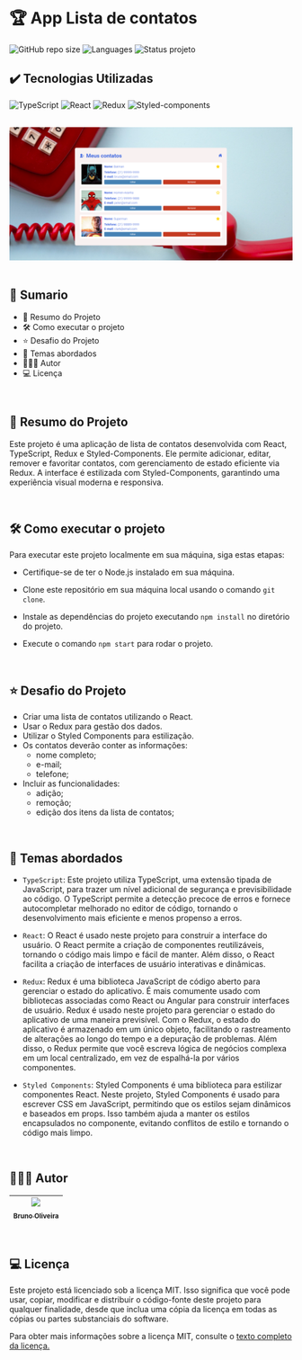 # 🏆 App Lista de contatos

![GitHub repo size](https://img.shields.io/github/repo-size/BrunoOliveira16/lista-de-contatos?style=for-the-badge)
![Languages](https://img.shields.io/github/languages/count/BrunoOliveira16/lista-de-contatos?style=for-the-badge)
![Status projeto](https://img.shields.io/badge/STATUS-CONCLUIDO-GREEN?style=for-the-badge)

## ✔️ Tecnologias Utilizadas

![TypeScript](https://img.shields.io/badge/TypeScript-007ACC?style=for-the-badge&logo=typescript&logoColor=white)
![React](https://img.shields.io/badge/React-20232A?style=for-the-badge&logo=react&logoColor=61DAFB)
![Redux](https://img.shields.io/badge/Redux-593D88?style=for-the-badge&logo=redux&logoColor=white)
![Styled-components](https://img.shields.io/badge/styled--components-DB7093?style=for-the-badge&logo=styled-components&logoColor=white)

<br>

<img src="https://raw.githubusercontent.com/BrunoOliveira16/Curso-Engenheiro-Front-End-EBAC/main/Modulo-32/ImagesListaDeContatos/bg-example.png" alt="screenshot do projeto" />

<br>

<br>

## 📎 Sumario

- 📌 Resumo do Projeto
- 🛠️ Como executar o projeto
- ⭐ Desafio do Projeto
- 📂 Temas abordados
- 🙋🏻‍♂️ Autor
- 💻 Licença

<br>

## 📌 Resumo do Projeto

Este projeto é uma aplicação de lista de contatos desenvolvida com React, TypeScript, Redux e Styled-Components. Ele permite adicionar, editar, remover e favoritar contatos, com gerenciamento de estado eficiente via Redux. A interface é estilizada com Styled-Components, garantindo uma experiência visual moderna e responsiva.

<br>

## 🛠️ Como executar o projeto

Para executar este projeto localmente em sua máquina, siga estas etapas:

- Certifique-se de ter o Node.js instalado em sua máquina.

- Clone este repositório em sua máquina local usando o comando `git clone`.

- Instale as dependências do projeto executando `npm install` no diretório do projeto.

- Execute o comando `npm start` para rodar o projeto.

<br>

## ⭐ Desafio do Projeto

- Criar uma lista de contatos utilizando o React.
- Usar o Redux para gestão dos dados.
- Utilizar o Styled Components para estilização.
- Os contatos deverão conter as informações:
  - nome completo;
  - e-mail;
  - telefone;
- Incluir as funcionalidades:
  - adição;
  - remoção;
  - edição dos itens da lista de contatos;

<br>

## 📂 Temas abordados

- `TypeScript`: Este projeto utiliza TypeScript, uma extensão tipada de JavaScript, para trazer um nível adicional de segurança e previsibilidade ao código. O TypeScript permite a detecção precoce de erros e fornece autocompletar melhorado no editor de código, tornando o desenvolvimento mais eficiente e menos propenso a erros.

- `React`: O React é usado neste projeto para construir a interface do usuário. O React permite a criação de componentes reutilizáveis, tornando o código mais limpo e fácil de manter. Além disso, o React facilita a criação de interfaces de usuário interativas e dinâmicas.

- `Redux`: Redux é uma biblioteca JavaScript de código aberto para gerenciar o estado do aplicativo. É mais comumente usado com bibliotecas associadas como React ou Angular para construir interfaces de usuário. Redux é usado neste projeto para gerenciar o estado do aplicativo de uma maneira previsível. Com o Redux, o estado do aplicativo é armazenado em um único objeto, facilitando o rastreamento de alterações ao longo do tempo e a depuração de problemas. Além disso, o Redux permite que você escreva lógica de negócios complexa em um local centralizado, em vez de espalhá-la por vários componentes.

- `Styled Components`: Styled Components é uma biblioteca para estilizar componentes React. Neste projeto, Styled Components é usado para escrever CSS em JavaScript, permitindo que os estilos sejam dinâmicos e baseados em props. Isso também ajuda a manter os estilos encapsulados no componente, evitando conflitos de estilo e tornando o código mais limpo.

<br>

## 🙋🏻‍♂️ Autor

| [<img src="https://avatars.githubusercontent.com/u/103857382?v=4" width=115><br><sub>Bruno Oliveira</sub>](https://github.com/BrunoOliveira16) |
| :--------------------------------------------------------------------------------------------------------------------------------------------: |

<br>

## 💻 Licença
Este projeto está licenciado sob a licença MIT. Isso significa que você pode usar, copiar, modificar e distribuir o código-fonte deste projeto para qualquer finalidade, desde que inclua uma cópia da licença em todas as cópias ou partes substanciais do software.

Para obter mais informações sobre a licença MIT, consulte o <a href="https://opensource.org/license/mit/">texto completo da licença.</a>
